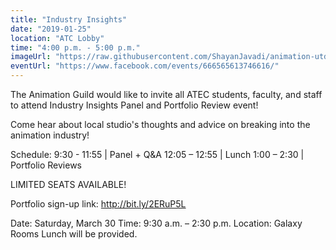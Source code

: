 ```yaml
---
title: "Industry Insights"
date: "2019-01-25"
location: "ATC Lobby"
time: "4:00 p.m. - 5:00 p.m."
imageUrl: "https://raw.githubusercontent.com/ShayanJavadi/animation-utd/master/assets/images/events/industryInsightsSp19(3840x2160).png"
eventUrl: "https://www.facebook.com/events/666565613746616/"
---
```

The Animation Guild would like to invite all ATEC students, faculty, and staff to attend Industry Insights Panel and Portfolio Review event!

Come hear about local studio's thoughts and advice on breaking into the animation industry!

Schedule:
9:30 - 11:55 | Panel + Q&A
12:05 – 12:55 | Lunch
1:00 – 2:30 | Portfolio Reviews

LIMITED SEATS AVAILABLE!

Portfolio sign-up link: http://bit.ly/2ERuP5L

Date: Saturday, March 30
Time: 9:30 a.m. – 2:30 p.m.
Location: Galaxy Rooms
Lunch will be provided.